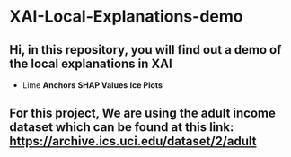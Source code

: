 # XAI-Local-Explanations-demo

## Hi, in this repository, you will find out a demo of the local explanations in XAI 
- Lime
**Anchors**
**SHAP Values**
**Ice Plots**


## For this project, We are using the adult income dataset which can be found at this link: https://archive.ics.uci.edu/dataset/2/adult
